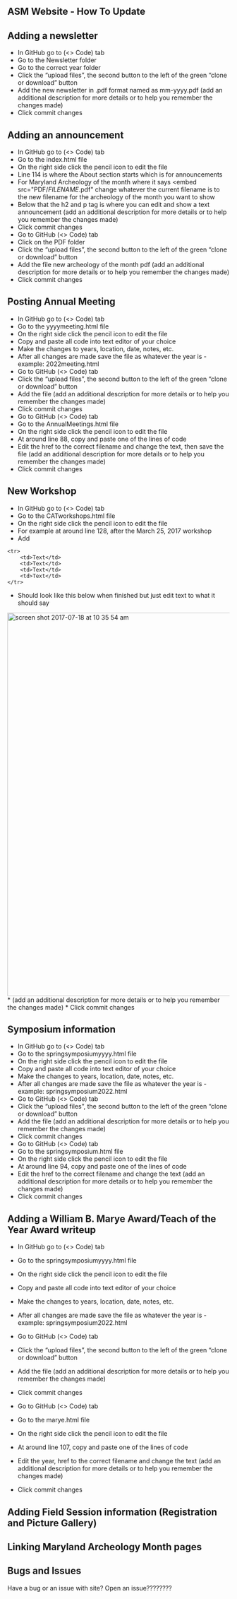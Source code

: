 ## ASM Website - How To Update


## Adding a newsletter
  * In GitHub go to (<> Code) tab
  * Go to the Newsletter folder 
  * Go to the correct year folder
  * Click the “upload files”, the second button to the left of the green “clone or download” button
  * Add the new newsletter in .pdf format named as mm-yyyy.pdf (add an additional description for more details or to help you     remember the changes made) 
  * Click commit changes

## Adding an announcement
  * In GitHub go to (<> Code) tab
  * Go to the index.html file 
  * On the right side click the pencil icon to edit the file
  * Line 114 is where the About section starts which is for announcements
  * For Maryland Archeology of the month where it says <embed src="PDF/*FILENAME*.pdf" change whatever the current filename       is to the new filename for the archeology of the month you want to show
  * Below that the h2 and p tag is where you can edit and show a text announcement
    (add an additional description for more details or to help you remember the changes made)
  * Click commit changes
  * Go to GitHub (<> Code) tab
  * Click on the PDF folder
  * Click the “upload files”, the second button to the left of the green “clone or download” button
  * Add the file new archeology of the month pdf (add an additional description for more details or to help you remember the       changes made)
  * Click commit changes
  

## Posting Annual Meeting
  * In GitHub go to (<> Code) tab
  * Go to the yyyymeeting.html file 
  * On the right side click the pencil icon to edit the file
  * Copy and paste all code into text editor of your choice
  * Make the changes to years, location, date, notes, etc.
  * After all changes are made save the file as whatever the year is - example: 2022meeting.html
  * Go to GitHub (<> Code) tab
  * Click the “upload files”, the second button to the left of the green “clone or download” button
  * Add the file (add an additional description for more details or to help you remember the changes made)
  * Click commit changes
  * Go to GitHub (<> Code) tab
  * Go to the AnnualMeetings.html file 
  * On the right side click the pencil icon to edit the file
  * At around line 88, copy and paste one of the lines of code
  * Edit the href to the correct filename and change the text, then save the file
    (add an additional description for more details or to help you remember the changes made)
  * Click commit changes

## New Workshop
  * In GitHub go to (<> Code) tab
  * Go to the CATworkshops.html file
  * On the right side click the pencil icon to edit the file
  * For example at around line 128, after the March 25, 2017 workshop 
  * Add 
  ```
  <tr>
      <td>Text</td>
      <td>Text</td>
      <td>Text</td>
      <td>Text</td>
  </tr>
  ```
  * Should look like this below when finished but just edit text to what it should say
  <img width="868" alt="screen shot 2017-07-18 at 10 35 54 am" src="https://user-images.githubusercontent.com/25751413/28323866-faac0bce-6ba7-11e7-8a06-b6e254bc9fe5.png"> 
  * (add an additional description for more details or to help you remember the changes made)
  * Click commit changes
     
## Symposium information
  * In GitHub go to (<> Code) tab
  * Go to the springsymposiumyyyy.html file 
  * On the right side click the pencil icon to edit the file
  * Copy and paste all code into text editor of your choice
  * Make the changes to years, location, date, notes, etc.
  * After all changes are made save the file as whatever the year is - example: springsymposium2022.html
  * Go to GitHub (<> Code) tab
  * Click the “upload files”, the second button to the left of the green “clone or download” button
  * Add the file (add an additional description for more details or to help you remember the changes made)
  * Click commit changes
  * Go to GitHub (<> Code) tab
  * Go to the springsymposium.html file 
  * On the right side click the pencil icon to edit the file
  * At around line 94, copy and paste one of the lines of code
  * Edit the href to the correct filename and change the text
    (add an additional description for more details or to help you remember the changes made)
  * Click commit changes
  

## Adding a William B. Marye Award/Teach of the Year Award writeup
  * In GitHub go to (<> Code) tab
  * Go to the springsymposiumyyyy.html file 
  * On the right side click the pencil icon to edit the file
  * Copy and paste all code into text editor of your choice
  * Make the changes to years, location, date, notes, etc.
  * After all changes are made save the file as whatever the year is - example: springsymposium2022.html
  * Go to GitHub (<> Code) tab
  * Click the “upload files”, the second button to the left of the green “clone or download” button
  * Add the file (add an additional description for more details or to help you remember the changes made)
  * Click commit changes
 
  * Go to GitHub (<> Code) tab
  * Go to the marye.html file 
  * On the right side click the pencil icon to edit the file
  * At around line 107, copy and paste one of the lines of code
  * Edit the year, href to the correct filename and change the text
    (add an additional description for more details or to help you remember the changes made)
  * Click commit changes

## Adding Field Session information (Registration and Picture Gallery)

## Linking Maryland Archeology Month pages


## Bugs and Issues

Have a bug or an issue with site? Open an issue????????
